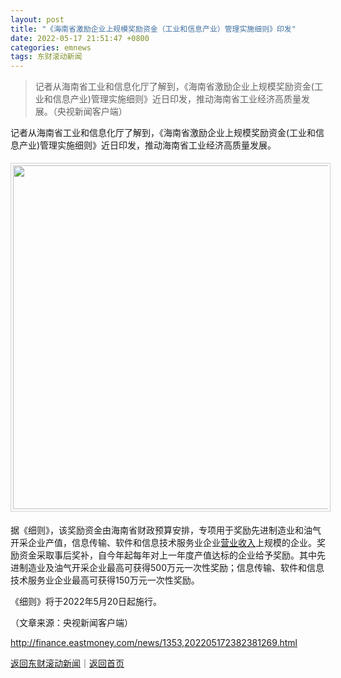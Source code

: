 ```yaml
---
layout: post
title: "《海南省激励企业上规模奖励资金（工业和信息产业）管理实施细则》印发"
date: 2022-05-17 21:51:47 +0800
categories: emnews
tags: 东财滚动新闻
---
```

> 记者从海南省工业和信息化厅了解到，《海南省激励企业上规模奖励资金(工业和信息产业)管理实施细则》近日印发，推动海南省工业经济高质量发展。（央视新闻客户端）

<p>记者从海南省工业和信息化厅了解到，《海南省激励企业上规模奖励资金(工业和信息产业)管理实施细则》近日印发，推动海南省工业经济高质量发展。</p>
 <center><img src="https://dfscdn.dfcfw.com/download/D24895876125995649581_w2203h1170.jpg" width="550" emheight="292" style="border:#d1d1d1 1px solid;padding:3px;margin:5px 0;" /></center>
 <p>据《细则》，该奖励资金由海南省财政预算安排，专项用于奖励先进制造业和油气开采企业产值，信息传输、软件和信息技术服务业企业<span id="Info.3323"><a href="http://data.eastmoney.com/bbsj/" class="infokey">营业收入</a></span>上规模的企业。奖励资金采取事后奖补，自今年起每年对上一年度产值达标的企业给予奖励。其中先进制造业及油气开采企业最高可获得500万元一次性奖励；信息传输、软件和信息技术服务业企业最高可获得150万元一次性奖励。</p>
 <p>《细则》将于2022年5月20日起施行。</p><p class="em_media">（文章来源：央视新闻客户端）</p>

<http://finance.eastmoney.com/news/1353,202205172382381269.html>

[返回东财滚动新闻](//finews.withounder.com/emnews/)｜[返回首页](//finews.withounder.com/)